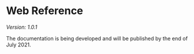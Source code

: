 # **Web Reference**
*Version: 1.0.1*

The documentation is being developed and will be published by the end of July 2021.
